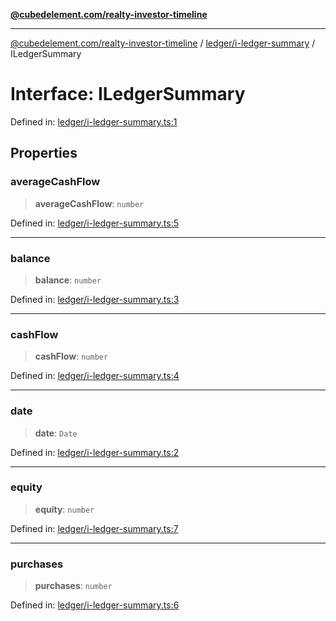 [**@cubedelement.com/realty-investor-timeline**](../../../index.md)

---

[@cubedelement.com/realty-investor-timeline](../../../modules.md) / [ledger/i-ledger-summary](../index.md) / ILedgerSummary

# Interface: ILedgerSummary

Defined in: [ledger/i-ledger-summary.ts:1](https://github.com/kvernon/realty-investor-timeline/blob/c7446a8a5576468ac5874a2dd8323180fa97a55b/src/ledger/i-ledger-summary.ts#L1)

## Properties

### averageCashFlow

> **averageCashFlow**: `number`

Defined in: [ledger/i-ledger-summary.ts:5](https://github.com/kvernon/realty-investor-timeline/blob/c7446a8a5576468ac5874a2dd8323180fa97a55b/src/ledger/i-ledger-summary.ts#L5)

---

### balance

> **balance**: `number`

Defined in: [ledger/i-ledger-summary.ts:3](https://github.com/kvernon/realty-investor-timeline/blob/c7446a8a5576468ac5874a2dd8323180fa97a55b/src/ledger/i-ledger-summary.ts#L3)

---

### cashFlow

> **cashFlow**: `number`

Defined in: [ledger/i-ledger-summary.ts:4](https://github.com/kvernon/realty-investor-timeline/blob/c7446a8a5576468ac5874a2dd8323180fa97a55b/src/ledger/i-ledger-summary.ts#L4)

---

### date

> **date**: `Date`

Defined in: [ledger/i-ledger-summary.ts:2](https://github.com/kvernon/realty-investor-timeline/blob/c7446a8a5576468ac5874a2dd8323180fa97a55b/src/ledger/i-ledger-summary.ts#L2)

---

### equity

> **equity**: `number`

Defined in: [ledger/i-ledger-summary.ts:7](https://github.com/kvernon/realty-investor-timeline/blob/c7446a8a5576468ac5874a2dd8323180fa97a55b/src/ledger/i-ledger-summary.ts#L7)

---

### purchases

> **purchases**: `number`

Defined in: [ledger/i-ledger-summary.ts:6](https://github.com/kvernon/realty-investor-timeline/blob/c7446a8a5576468ac5874a2dd8323180fa97a55b/src/ledger/i-ledger-summary.ts#L6)
